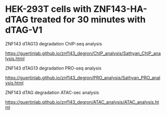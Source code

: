 # HEK-293T cells with ZNF143-HA-dTAG treated for 30 minutes with dTAG-V1

ZNF143 dTAG13 degradation ChIP-seq analysis 

https://guertinlab.github.io/znf143_degron/ChIP_analysis/Sathyan_ChIP_analysis.html

ZNF143 dTAG13 degradation PRO-seq analysis

https://guertinlab.github.io/znf143_degron/PRO_analysis/Sathyan_PRO_analysis.html

ZNF143 dTAG degradation ATAC-sec analysis

https://guertinlab.github.io/znf143_degron/ATAC_analysis/ATAC_analysis.html